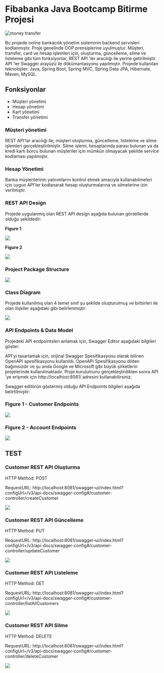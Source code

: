 # Fibabanka Java Bootcamp Bitirme Projesi

![money transfer](money_transfer.jpg)

Bu projede online bankacılık yönetim sisteminin backend servisleri kodlanmıştır. Proje genelinde OOP prensiplerine uyulmuştur. Müşteri, transfer, card ve hesap işlemleri için, oluşturma, güncelleme, silme ve listeleme gibi tüm fonksiyonlar, REST API 'ler aracılığı ile yerine getirilmiştir. API 'ler Swagger arayüzü ile dökümantasyonu yapılmıştır. 
Projede kullanılan teknolojiler: Java, Spring Boot, Spring MVC, Spring Data JPA, Hibernate, Maven, MySQL.

## Fonksiyonlar
* Müşteri yönetimi
* Hesap yönetimi
* Kart yönetimi
* Transfer yönetimi

### Müşteri yönetimi
REST API'lar aracılığı ile; müşteri oluşturma, güncelleme, listeleme ve silme işlemleri gerçekleştirilmiştir. Silme işlemi, hesaplarında parası bulunan ya da kredi kartı borcu bulunan müşteriler için mümkün olmayacak şekilde service kodlaması yapılmıştır.

### Hesap Yönetimi
Banka müşterilerinin yatırımlarını kontrol etmek amacıyla kullanabilmeleri için uygun API'ler kodlanarak hesap oluşturmalarına ve silmelerine izin verilmiştir.

### REST API Design

Projede uygulanmış olan REST API design aşağıda bulunan görsellerde olduğu şekildedir:

**Figure 1**

<img src="design_.jpg"/>

**Figure 2**

<img src="flowdiagram.png"/>

### Project Package Structure

<img src="packageStructure.png"/>


### Class Diagram

Projede kullanılmış olan 4 temel sınıf şu şekilde oluşturulmuş ve birbirleri ile olan ilişkiler aşağıdaki gibi belirlenmiştir:

<img src="diagram.png"/>

### API Endpoints & Data Model

Projedeki API endpointsleri anlamak için, Swagger Editor aşağıdaki bilgileri göster:

API'yi tasarlamak için, orijinal Swagger Spesifikasyonu olarak bilinen OpenAPI spesifikasyonu kullanıldı. OpenAPI Spesifikasyonu dilden bağımsızdır ve şu anda Google ve Microsoft gibi büyük şirketlerin projelerinde kullanılmaktadır. Proje kurulumunu gerçekleştirdikten sonra API 'ye erişmek için http://localhost:8081/ adresini kullanabilirsiniz.

Swagger editörün göstermiş olduğu API Endpoints bilgileri aşağıda belirtilmiştir:

### Figure 1 - **Customer Endpoints** 

<img src="figure_customer.png"/>

### Figure 2 - **Account Endpoints**

<img src="figure_account.png"/>

## TEST

### Customer REST API Oluşturma

HTTP Method: POST

RequestURL: http://localhost:8081/swagger-ui/index.html?configUrl=/v3/api-docs/swagger-config#/customer-controller/createCustomer


<img src="createCustomer.png"/>

### Customer REST API Güncelleme

HTTP Method: PUT

RequestURL: http://localhost:8081/swagger-ui/index.html?configUrl=/v3/api-docs/swagger-config#/customer-controller/updateCustomer


<img src="updateCustomer.png"/>

### Customer REST API Listeleme

HTTP Method: GET

RequestURL: http://localhost:8081/swagger-ui/index.html?configUrl=/v3/api-docs/swagger-config#/customer-controller/listAllCustomers


<img src="listCustomer.png"/>

### Customer REST API Silme

HTTP Method: DELETE

RequestURL: http://localhost:8081/swagger-ui/index.html?configUrl=/v3/api-docs/swagger-config#/customer-controller/deleteCustomer


<img src="deleteCustomer.png"/>


